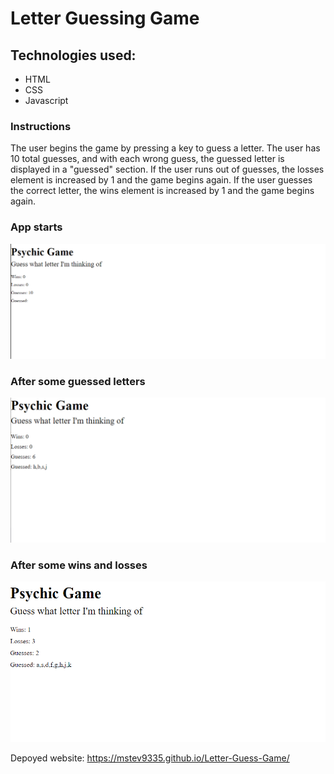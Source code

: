 # Letter Guessing Game

## Technologies used:
* HTML
* CSS
* Javascript

### Instructions
The user begins the game by pressing a key to guess a letter.  The user has 10 total guesses, and with each wrong
guess, the guessed letter is displayed in a "guessed" section.  If the user runs out of guesses, the losses element is 
increased by 1 and the game begins again.  If the user guesses the correct letter, the wins element is increased by 1 
and the game begins again.

### App starts
![start](/assets/images/letter1.png)

### After some guessed letters
![guess](/assets/images/letter2.png)

### After some wins and losses
![games](/assets/images/letter3.png)

Depoyed website: https://mstev9335.github.io/Letter-Guess-Game/